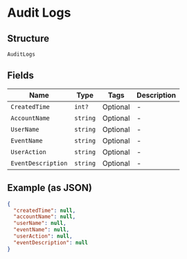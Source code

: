 
# Audit Logs

## Structure

`AuditLogs`

## Fields

| Name | Type | Tags | Description |
|  --- | --- | --- | --- |
| `CreatedTime` | `int?` | Optional | - |
| `AccountName` | `string` | Optional | - |
| `UserName` | `string` | Optional | - |
| `EventName` | `string` | Optional | - |
| `UserAction` | `string` | Optional | - |
| `EventDescription` | `string` | Optional | - |

## Example (as JSON)

```json
{
  "createdTime": null,
  "accountName": null,
  "userName": null,
  "eventName": null,
  "userAction": null,
  "eventDescription": null
}
```

